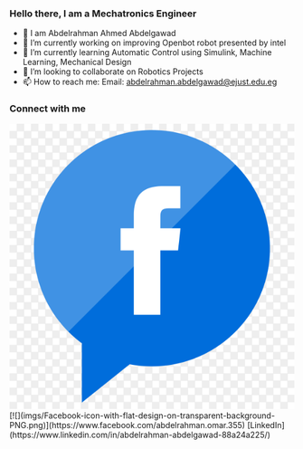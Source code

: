 ### Hello there, I am a Mechatronics Engineer

- 👋 I am Abdelrahman Ahmed Abdelgawad
- 🔭 I’m currently working on improving Openbot robot presented by intel
- 🌱 I’m currently learning Automatic Control using Simulink, Machine Learning, Mechanical Design
- 👯 I’m looking to collaborate on Robotics Projects
- 📫 How to reach me: Email: abdelrahman.abdelgawad@ejust.edu.eg

### Connect with me
<img src = "imgs/Facebook-icon-with-flat-design-on-transparent-background-PNG.png">
 [![](imgs/Facebook-icon-with-flat-design-on-transparent-background-PNG.png)](https://www.facebook.com/abdelrahman.omar.355)   [LinkedIn](https://www.linkedin.com/in/abdelrahman-abdelgawad-88a24a225/)


<!--
**AbdelrahmanAbdelgwad/AbdelrahmanAbdelgwad** is a ✨ _special_ ✨ repository because its `README.md` (this file) appears on your GitHub profile.

Here are some ideas to get you started:

- 🔭 I’m currently working on ...
- 🌱 I’m currently learning ...
- 👯 I’m looking to collaborate on ...
- 🤔 I’m looking for help with ...
- 💬 Ask me about ...
- 📫 How to reach me: ...
- 😄 Pronouns: ...
- ⚡ Fun fact: ...
-->
